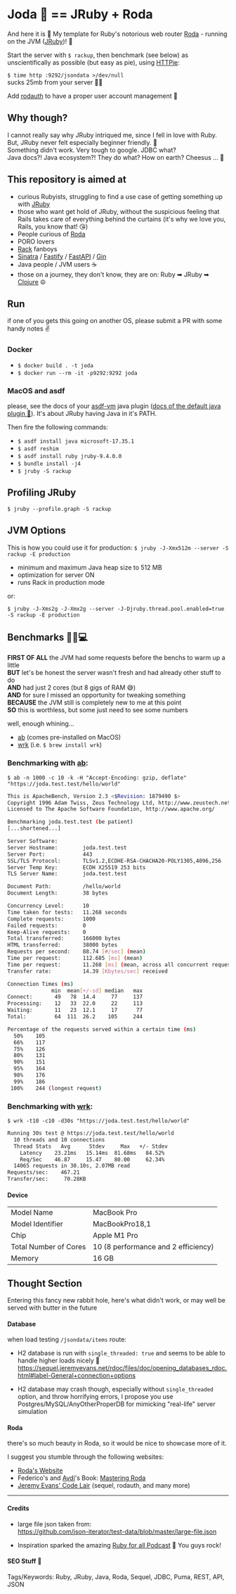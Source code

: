 # Joda 🖖 == JRuby + Roda

And here it is 🎉 My template for Ruby's notorious web router [Roda](https://roda.jeremyevans.net) - running on the JVM ([JRuby](https://www.jruby.org))! 🌋

Start the server with `$ rackup`, then benchmark (see below) as unscientifically as possible (but easy as pie), using [HTTPie](https://httpie.io):

`$ time http :9292/jsondata >/dev/null`  
sucks 25mb from your server 🧛‍♀️

Add [rodauth](https://github.com/jeremyevans/rodauth) to have a proper user account management 🤯

## Why though?

I cannot really say why JRuby intriqued me, since I fell in love with Ruby.
But, JRuby never felt especially beginner friendly. 😬  
Something didn't work. Very tough to google. JDBC what?  
Java docs?! Java ecosystem?! They do what? How on earth? Cheesus ... 🤢

## This repository is aimed at

- curious Rubyists, struggling to find a use case of getting something up with [JRuby](https://www.jruby.org)
- those who want get hold of JRuby, without the suspicious feeling that Rails takes care of everything behind the curtains (it's why we love you, Rails, you know that! 😘)
- People curious of [Roda](https://roda.jeremyevans.net)
- PORO lovers
- [Rack](https://github.com/rack/rack) fanboys
- [Sinatra](https://sinatrarb.com) / [Fastify](https://www.fastify.io) / [FastAPI](https://fastapi.tiangolo.com) / [Gin](https://github.com/gin-gonic/gin)
- Java people / JVM users ☕️
- those on a journey, they don't know, they are on: Ruby ➡ JRuby ➡ [Clojure](https://clojure.org/guides/getting_started) ☮️

## Run

if one of you gets this going on another OS, please submit a PR with some handy notes ✌️

### Docker

- `$ docker build . -t joda`
- `$ docker run --rm -it -p9292:9292 joda`

### MacOS and asdf

please, see the docs of your [asdf-vm](https://asdf-vm.com) java plugin ([docs of the default java plugin 📖](https://github.com/halcyon/asdf-java#java_home)). It's about JRuby having Java in it's PATH.

Then fire the following commands:

- `$ asdf install java microsoft-17.35.1`
- `$ asdf reshim`
- `$ asdf install ruby jruby-9.4.0.0`
- `$ bundle install -j4`
- `$ jruby -S rackup`

## Profiling JRuby

`$ jruby --profile.graph -S rackup`

## JVM Options

This is how you could use it for production:
`$ jruby -J-Xmx512m --server -S rackup -E production`

- minimum and maximum Java heap size to 512 MB
- optimization for server ON
- runs Rack in production mode

or:

`$ jruby -J-Xms2g -J-Xmx2g --server -J-Djruby.thread.pool.enabled=true -S rackup -E production`

## Benchmarks 🥼🧪💻

**FIRST OF ALL** the JVM had some requests before the benchs to warm up a little  
**BUT** let's be honest the server wasn't fresh and had already other stuff to do  
**AND** had just 2 cores (but 8 gigs of RAM 😅)  
**AND** for sure I missed an opportunity for tweaking something  
**BECAUSE** the JVM still is completely new to me at this point  
**SO** this is worthless, but some just need to see some numbers

well, enough whining...

- [ab](https://httpd.apache.org/docs/2.4/programs/ab.html) (comes pre-installed on MacOS)
- [wrk](https://github.com/wg/wrk) (i.e. `$ brew install wrk`)

### Benchmarking with [ab](https://httpd.apache.org/docs/2.4/programs/ab.html):

`$ ab -n 1000 -c 10 -k -H "Accept-Encoding: gzip, deflate" "https://joda.test.test/hello/world"`

```bash
This is ApacheBench, Version 2.3 <$Revision: 1879490 $>
Copyright 1996 Adam Twiss, Zeus Technology Ltd, http://www.zeustech.net/
Licensed to The Apache Software Foundation, http://www.apache.org/

Benchmarking joda.test.test (be patient)
[...shortened...]

Server Software:
Server Hostname:        joda.test.test
Server Port:            443
SSL/TLS Protocol:       TLSv1.2,ECDHE-RSA-CHACHA20-POLY1305,4096,256
Server Temp Key:        ECDH X25519 253 bits
TLS Server Name:        joda.test.test

Document Path:          /hello/world
Document Length:        38 bytes

Concurrency Level:      10
Time taken for tests:   11.268 seconds
Complete requests:      1000
Failed requests:        0
Keep-Alive requests:    0
Total transferred:      166000 bytes
HTML transferred:       38000 bytes
Requests per second:    88.74 [#/sec] (mean)
Time per request:       112.685 [ms] (mean)
Time per request:       11.268 [ms] (mean, across all concurrent requests)
Transfer rate:          14.39 [Kbytes/sec] received

Connection Times (ms)
              min  mean[+/-sd] median   max
Connect:       49   78  14.4     77     137
Processing:    12   33  22.0     22     113
Waiting:       11   23  12.1     17      77
Total:         64  111  26.2    105     244

Percentage of the requests served within a certain time (ms)
  50%    105
  66%    117
  75%    126
  80%    131
  90%    151
  95%    164
  98%    176
  99%    186
 100%    244 (longest request)
```

### Benchmarking with [wrk](https://github.com/wg/wrk):

`$ wrk -t10 -c10 -d30s "https://joda.test.test/hello/world"`

```bash
Running 30s test @ https://joda.test.test/hello/world
  10 threads and 10 connections
  Thread Stats   Avg      Stdev     Max   +/- Stdev
    Latency    23.21ms   15.14ms  81.68ms   84.52%
    Req/Sec    46.87     15.47    80.00     62.34%
  14065 requests in 30.10s, 2.07MB read
Requests/sec:    467.21
Transfer/sec:     70.28KB
```

#### Device

|                       |                                     |
| --------------------- | ----------------------------------- |
| Model Name            | MacBook Pro                         |
| Model Identifier      | MacBookPro18,1                      |
| Chip                  | Apple M1 Pro                        |
| Total Number of Cores | 10 (8 performance and 2 efficiency) |
| Memory                | 16 GB                               |

## Thought Section

Entering this fancy new rabbit hole, here's what didn't work, or may well be served with butter in the future

#### Database

when load testing `/jsondata/items` route:

- H2 database is run with `single_threaded: true` and seems to be able to handle higher loads nicely 👏
  https://sequel.jeremyevans.net/rdoc/files/doc/opening_databases_rdoc.html#label-General+connection+options

- H2 database may crash though, especially without `single_threaded` option, and throw horrifying errors, I propose you use Postgres/MySQL/AnyOtherProperDB for mimicking "real-life" server simulation

#### Roda

there's so much beauty in Roda, so it would be nice to showcase more of it.

I suggest you stumble through the following websites:

- [Roda's Website](https://roda.jeremyevans.net)
- Federico's and [Avdi](https://avdi.codes)'s Book: [Mastering Roda](https://fiachetti.gitlab.io/mastering-roda/)
- [Jeremy Evans' Code Lair](https://code.jeremyevans.net/ruby.html) (sequel, rodauth, and many more)

---

#### Credits

- large file json taken from:  
  https://github.com/json-iterator/test-data/blob/master/large-file.json

- Inspiration sparked the amazing [Ruby for all Podcast](https://www.rubyforall.com/) 👋 You guys rock!

#### SEO Stuff 🤭

Tags/Keywords: Ruby, JRuby, Java, Roda, Sequel, JDBC, Puma, REST, API, JSON
